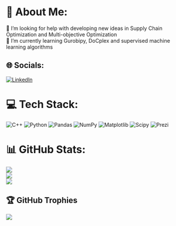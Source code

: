 # 💫 About Me:
🤝 I’m looking for help with developing new ideas in Supply Chain Optimization and Multi-objective Optimization<br>🌱 I’m currently learning Gurobipy, DoCplex and supervised machine learning algorithms <br>


## 🌐 Socials:
[![LinkedIn](https://img.shields.io/badge/LinkedIn-%230077B5.svg?logo=linkedin&logoColor=white)](https://linkedin.com/in/https://www.linkedin.com/in/hamed-izadian-bb6685168/) 

# 💻 Tech Stack:
![C++](https://img.shields.io/badge/c++-%2300599C.svg?style=for-the-badge&logo=c%2B%2B&logoColor=white) ![Python](https://img.shields.io/badge/python-3670A0?style=for-the-badge&logo=python&logoColor=ffdd54) ![Pandas](https://img.shields.io/badge/pandas-%23150458.svg?style=for-the-badge&logo=pandas&logoColor=white) ![NumPy](https://img.shields.io/badge/numpy-%23013243.svg?style=for-the-badge&logo=numpy&logoColor=white) ![Matplotlib](https://img.shields.io/badge/Matplotlib-%23ffffff.svg?style=for-the-badge&logo=Matplotlib&logoColor=black) ![Scipy](https://img.shields.io/badge/SciPy-%230C55A5.svg?style=for-the-badge&logo=scipy&logoColor=%white) ![Prezi](https://img.shields.io/badge/Prezi-%23000000.svg?style=for-the-badge&logo=Prezi&logoColor=white)
# 📊 GitHub Stats:
![](https://github-readme-stats.vercel.app/api?username=HamedIzadian&theme=default&hide_border=false&include_all_commits=false&count_private=false)<br/>
![](https://github-readme-streak-stats.herokuapp.com/?user=HamedIzadian&theme=default&hide_border=false)<br/>
![](https://github-readme-stats.vercel.app/api/top-langs/?username=HamedIzadian&theme=default&hide_border=false&include_all_commits=false&count_private=false&layout=compact)

## 🏆 GitHub Trophies
![](https://github-profile-trophy.vercel.app/?username=HamedIzadian&theme=default&no-frame=false&no-bg=true&margin-w=4)

<!-- Proudly created with GPRM ( https://gprm.itsvg.in ) -->
